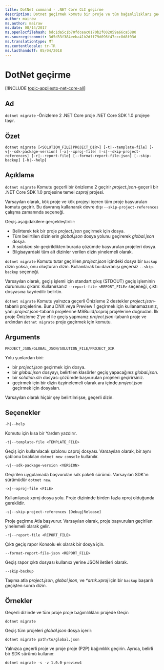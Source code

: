 ```yaml
---
title: DotNet command - .NET Core CLI geçirme
description: Dotnet geçirmek komutu bir proje ve tüm bağımlılıkları geçirir.
author: mairaw
ms.author: mairaw
ms.date: 08/14/2017
ms.openlocfilehash: bdc1da5c1b70fdceac0170b2f002059a66ca5880
ms.sourcegitcommit: 3d5d33f384eeba41b2dff79d096f47ccc8d8f03d
ms.translationtype: MT
ms.contentlocale: tr-TR
ms.lasthandoff: 05/04/2018
---
```

# <a name="dotnet-migrate"></a>DotNet geçirme

[!INCLUDE [topic-appliesto-net-core-all](../../../includes/topic-appliesto-net-core-all.md)]

## <a name="name"></a>Ad

`dotnet migrate` -Önizleme 2 .NET Core proje .NET Core SDK 1.0 projeye taşır.

## <a name="synopsis"></a>Özet

`dotnet migrate [<SOLUTION_FILE|PROJECT_DIR>] [-t|--template-file] [-v|--sdk-package-version] [-x|--xproj-file] [-s|--skip-project-references] [-r|--report-file] [--format-report-file-json] [--skip-backup] [-h|--help]`

## <a name="description"></a>Açıklama

`dotnet migrate` Komutu geçerli bir önizleme 2 geçirir *project.json*-geçerli bir .NET Core SDK 1.0 projesine temel *csproj* projesi. 

Varsayılan olarak, kök proje ve kök projeyi içeren tüm proje başvuruları komutu geçirir. Bu davranış kullanarak devre dışı `--skip-project-references` çalışma zamanında seçeneği. 

Geçiş aşağıdakilere gerçekleştirilir:

* Belirterek tek bir proje *project.json* geçirmek için dosya.
* Tüm belirtilen dizinlerin *global.json* dosya yolunu geçirerek *global.json* dosya.
* A *solution.sln* geçirildikten burada çözümde başvurulan projeleri dosya.
* Bilgisayardaki tüm alt dizinler verilen dizin yinelemeli olarak.

`dotnet migrate` Komutu tutar geçirilen *project.json* içindeki dosya bir `backup` dizin yoksa, onu oluşturan dizin. Kullanılarak bu davranışı geçersiz `--skip-backup` seçeneği.

Varsayılan olarak, geçiş işlemi için standart çıkış (STDOUT) geçiş işleminin durumunu çıkarır. Kullanırsanız `--report-file <REPORT_FILE>` seçeneği, çıktı dosyasına kaydedilir belirtin. 

`dotnet migrate` Komutu yalnızca geçerli Önizleme 2 destekler *project.json*-tabanlı projelerine. Bunu DNX veya Preview 1 geçirmek için kullanamazsınız, yani *project.json*-tabanlı projelerine MSBuild/csproj projelerine doğrudan. İlk proje Önizleme 2'ye el ile geçiş yapmanız *project.json*-tabanlı proje ve ardından `dotnet migrate` proje geçirmek için komutu.

## <a name="arguments"></a>Arguments

`PROJECT_JSON/GLOBAL_JSON/SOLUTION_FILE/PROJECT_DIR`

Yolu şunlardan biri:

* bir *project.json* geçirmek için dosya.
* bir *global.json* dosyayı, belirtilen klasörler geçiş yapacağınız *global.json*.
* bir *solution.sln* dosyası çözümde başvurulan projeleri geçirirsiniz.
* geçirmek için bir dizin özyinelemeli olarak ara içinde *project.json* geçirmek için dosyaları.

Varsayılan olarak hiçbir şey belirtilmişse, geçerli dizin.

## <a name="options"></a>Seçenekler

`-h|--help`

Komutu için kısa bir Yardım yazdırır.

`-t|--template-file <TEMPLATE_FILE>`

Geçiş için kullanılacak şablonu csproj dosyası. Varsayılan olarak, bir aynı şablonu bırakılan `dotnet new console` kullanılır.

`-v|--sdk-package-version <VERSION>`

Geçirilen uygulamada başvurulan sdk paketi sürümü. Varsayılan SDK'ın sürümüdür `dotnet new`.

`-x|--xproj-file <FILE>`

Kullanılacak xproj dosya yolu. Proje dizininde birden fazla xproj olduğunda gereklidir.

`-s|--skip-project-references [Debug|Release]`

Proje geçirme Atla başvurur. Varsayılan olarak, proje başvuruları geçirilen yinelemeli olarak gelir.

`-r|--report-file <REPORT_FILE>`

Çıktı geçiş rapor Konsolu ek olarak bir dosya için.

`--format-report-file-json <REPORT_FILE>`

Geçiş rapor çıktı dosyası kullanıcı yerine JSON iletileri olarak.

`--skip-backup`

Taşıma atla *project.json*, *global.json*, ve  *\*artık.xproj* için bir `backup` başarılı geçişten sonra dizin.

## <a name="examples"></a>Örnekler

Geçerli dizinde ve tüm proje proje bağımlılıkları projede Geçir:

`dotnet migrate`

Geçiş tüm projeleri *global.json* dosya içerir:

`dotnet migrate path/to/global.json`

Yalnızca geçerli proje ve proje proje (P2P) bağımlılık geçirin. Ayrıca, belirli bir SDK sürümü kullanın:

`dotnet migrate -s -v 1.0.0-preview4`
